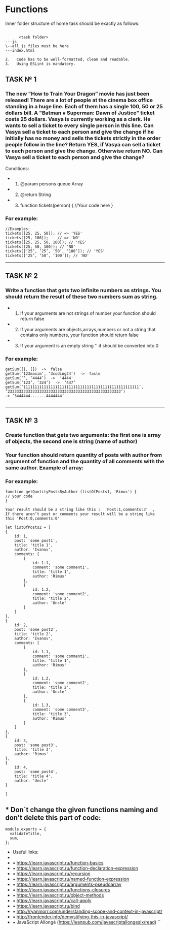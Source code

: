 # Functions

Inner folder structure of home task should be exactly as follows:
```
 
      <task folder>
---js
\--all js files must be here
---index.html
 
2.   Code has to be well-formatted, clean and readable.
3.   Using ESLint is mandatory.
```

## TASK № 1

### The new "How to Train Your Dragon” movie has just been released!  There are a lot of people at the cinema box office standing in a huge line. Each of them has a single 100, 50 or 25 dollars bill. A "Batman v Superman: Dawn of Justice" ticket costs 25 dollars. Vasya is currently working as a clerk. He wants to sell a ticket to every single person in this line. Can Vasya sell a ticket to each person and give the change if he initially has no money and sells the tickets strictly in the order people follow in the line? Return YES, if Vasya can sell a ticket to each person and give the change. Otherwise return NO. Can Vasya sell a ticket to each person and give the change?

Conditions:
* 1. @param persons queue Array
* 2. @return String
* 3. function tickets(person) {
//Your code here
}

### For example:
```
//Examples:
tickets([25, 25, 50]); // => 'YES'
tickets([25, 100]);    // => 'NO'
tickets([25, 25, 50, 100]); // 'YES'
tickets([25, 50, 100]); // 'NO'
tickets([‘25’, ‘25’, ‘50’, ‘100’]); // 'YES'
tickets([‘25’, ‘50’, ‘100’]); // 'NO'
```
<hr>

## TASK № 2

### Write a function that gets two infinite numbers as strings. You should return the result of these two numbers sum as string.
* 1. If your arguments are not strings of number your function should return false
* 2. If your arguments are objects,arrays,numbers or not a string that contains only numbers, your function should return false
* 3. If your argument is an empty string '' it should be converted into 0 

### For example:
```
getSum({}, [])  ->  false
getSum(‘123maxim’, ‘3coding24’)  ->  fasle
getSum(‘’, ‘4444’)  ->  '4444'
getSum(‘123’, ‘324’)  ->  ‘447’
getSum(‘111111111111111111111111111111111111111111111111111’,        ’23333333333333333333333333333333333333333333333333’)
-> ‘3444444.......4444444’
 
```
<hr>

## TASK № 3
###  Create function that gets two arguments: the first one is array of objects, the second one is string (name of author) 
### Your function should return quantity of posts with author from argument of function and the quantity of all comments with the same author. Example of array:

### For example:
```
function getQuntityPostsByAuthor (listOfPosts1, 'Rimus') {
// your code
}
 
Your result should be a string like this :  'Post:1,comments:3'  ,
If there aren’t post or comments your result will be a string like this 'Post:0,comments:0'
```
 
```
let listOfPosts2 = [
{
    id: 1,
    post: 'some post1',
    title: 'title 1',
    author: 'Ivanov',
    comments: [
        {
            id: 1.1,
            comment: 'some comment1',
            title: 'title 1',
            author: 'Rimus'
        },
        {
            id: 1.2,
            comment: 'some comment2',
            title: 'title 2',
            author: 'Uncle'
        }
    ]
},
{
    id: 2,
    post: 'some post2',
    title: 'title 2',
    author: 'Ivanov',
    comments: [
        {
            id: 1.1,
            comment: 'some comment1',
            title: 'title 1',
            author: 'Rimus'
        },
        {
            id: 1.2,
            comment: 'some comment2',
            title: 'title 2',
            author: 'Uncle'
        },
        {
            id: 1.3,
            comment: 'some comment3',
            title: 'title 3',
            author: 'Rimus'
        }
    ]
},
{
    id: 3,
    post: 'some post3',
    title: 'title 3',
    author: 'Rimus'
},
{
    id: 4,
    post: 'some post4',
    title: 'title 4',
    author: 'Uncle'
}
 
]
```

## * Don`t change the given functions naming and don't delete this part of code:
```
module.exports = {
  validateTitle,
  sum,
};
```

- Useful links:
-  
- :black_small_square:         https://learn.javascript.ru/function-basics
- :black_small_square:         https://learn.javascript.ru/function-declaration-expression
- :black_small_square:         https://learn.javascript.ru/recursion
- :black_small_square:         https://learn.javascript.ru/named-function-expression
- :black_small_square:         https://learn.javascript.ru/arguments-pseudoarray
- :black_small_square:         https://learn.javascript.ru/functions-closures
- :black_small_square:         https://learn.javascript.ru/object-methods
- :black_small_square:         https://learn.javascript.ru/call-apply
- :black_small_square:         https://learn.javascript.ru/bind
- :black_small_square:         http://ryanmorr.com/understanding-scope-and-context-in-javascript/
- :black_small_square:         http://frontender.info/demystifying-this-in-javascript/
- :black_small_square:         JavaScript Allongé (https://leanpub.com/javascriptallongesix/read)
``

